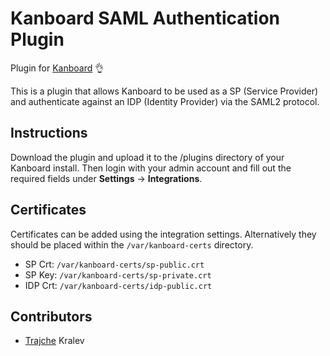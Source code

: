 # Kanboard SAML Authentication Plugin

Plugin for [Kanboard](https://github.com/fguillot/kanboard) :ok_hand:

This is a plugin that allows Kanboard to be used as a SP (Service Provider) and authenticate against an IDP (Identity Provider) via the SAML2 protocol.

## Instructions
Download the plugin and upload it to the /plugins directory of your Kanboard install. Then login with your admin account and fill out the required fields under **Settings** → **Integrations**.

## Certificates
Certificates can be added using the integration settings. Alternatively they should be placed within the `/var/kanboard-certs` directory.

- SP Crt: `/var/kanboard-certs/sp-public.crt`
- SP Key: `/var/kanboard-certs/sp-private.crt`
- IDP Crt: `/var/kanboard-certs/idp-public.crt`

## Contributors
* [Trajche](http://tj.mk) Kralev
